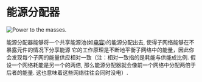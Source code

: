 # 能源分配器

![Power to the masses.](oredict:oc:powerDistributor)

能源分配器能够将一个共享能源池(如[电容](capacitor.md))的能源分配出去, 使得子网络能够在不暴露元件的情况下分享能源
它的工作原理是不断地平衡子网络中的能量，因此你会发现每个子网的能量供应相对一致（注：相对一致指的是耗能与供能成比例. 假设一个网络耗能是另一个的两倍, 那么能源分配器就会像前一个网络中分配两倍于后者的能量. 这也意味着这些网络往往会同时没电）.